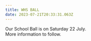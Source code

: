 ```yaml
---
title: WHS BALL
date: 2023-07-21T20:33:31.063Z
---
```

Our School Ball is on Saturday 22 July.  
More information to follow.